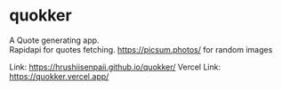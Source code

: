 # quokker
A Quote generating app. <br>
Rapidapi for quotes fetching.
https://picsum.photos/ for random images

Link: https://hrushiisenpaii.github.io/quokker/
Vercel Link: https://quokker.vercel.app/
